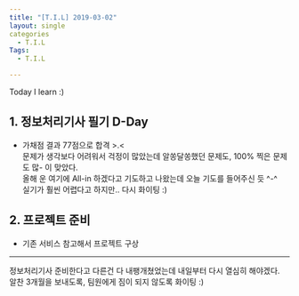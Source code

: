```yaml
---
title: "[T.I.L] 2019-03-02"
layout: single
categories
  - T.I.L
Tags:
  - T.I.L

---
```

Today I learn :)
   

## 1. 정보처리기사 필기 D-Day 
* 가채점 결과 77점으로 합격 >.<  
문제가 생각보다 어려워서 걱정이 많았는데 알쏭달쏭했던 문제도, 100% 찍은 문제도 많- 이 맞았다.  
올해 운 여기에 All-in 하겠다고 기도하고 나왔는데 오늘 기도를 들어주신 듯 ^-^  
실기가 훨씬 어렵다고 하지만.. 다시 화이팅 :)  

## 2. 프로젝트 준비  
* 기존 서비스 참고해서 프로젝트 구상  

  
***  
정보처리기사 준비한다고 다른건 다 내팽개쳤었는데 내일부터 다시 열심히 해야겠다.  
알찬 3개월을 보내도록,
팀원에게 짐이 되지 않도록 화이팅 :)  